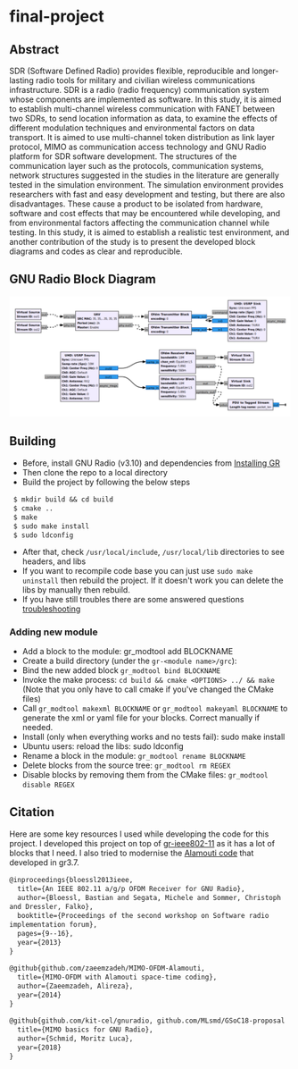 # final-project

## Abstract
SDR (Software Defined Radio) provides flexible, reproducible and longer-lasting radio tools for military and civilian wireless communications infrastructure. SDR is a radio (radio frequency) communication system whose components are implemented as software. In this study, it is aimed to establish multi-channel wireless communication with FANET between two SDRs, to send location information as data, to examine the effects of different modulation techniques and environmental factors on data transport. It is aimed to use multi-channel token distribution as link layer protocol, MIMO as communication access technology and GNU Radio platform for SDR software development. The structures of the communication layer such as the protocols, communication systems, network structures suggested in the studies in the literature are generally tested in the simulation environment. The simulation environment provides researchers with fast and easy development and testing, but there are also disadvantages. These cause a product to be isolated from hardware, software and cost effects that may be encountered while developing, and from environmental factors affecting the communication channel while testing. In this study, it is aimed to establish a realistic test environment, and another contribution of the study is to present the developed block diagrams and codes as clear and reproducible.

## GNU Radio Block Diagram
![](screenshots/system_design.png)

## Building
- Before, install GNU Radio (v3.10) and dependencies from [Installing GR](https://wiki.gnuradio.org/index.php/InstallingGR)
- Then clone the repo to a local directory
- Build the project by following the below steps
```
 $ mkdir build && cd build
 $ cmake ..
 $ make
 $ sudo make install
 $ sudo ldconfig
```
- After that, check ```/usr/local/include```, ```/usr/local/lib``` directories to see headers, and libs
- If you want to recompile code base you can just use ```sudo make uninstall``` then rebuild the project. If it doesn't work you can delete the libs by manually then rebuild.
- If you have still troubles there are some answered questions [troubleshooting](https://github.com/bastibl/gr-ieee802-11#troubleshooting-1)

### Adding new module
- Add a block to the module: gr_modtool add BLOCKNAME
- Create a build directory (under the ```gr-<module name>/grc```): 
- Bind the new added block ```gr_modtool bind BLOCKNAME```
- Invoke the make process: ```cd build && cmake <OPTIONS> ../ && make``` (Note that you only have to call cmake if you've changed the CMake files)
- Call ```gr_modtool makexml BLOCKNAME``` or ```gr_modtool makeyaml BLOCKNAME``` to generate the xml or yaml file for your blocks. Correct manually if needed.
- Install (only when everything works and no tests fail): sudo make install
- Ubuntu users: reload the libs: sudo ldconfig
- Rename a block in the module: ```gr_modtool rename BLOCKNAME```
- Delete blocks from the source tree: ```gr_modtool rm REGEX```
- Disable blocks by removing them from the CMake files: ```gr_modtool disable REGEX```

## Citation
Here are some key resources I used while developing the code for this project. I developed this project on top of [gr-ieee802-11](https://github.com/bastibl/gr-ieee802-11) as it has a lot of blocks that I need. I also tried to modernise the [Alamouti code](https://github.com/zaeemzadeh/MIMO-OFDM-Alamouti) that developed in gr3.7.
```
@inproceedings{bloessl2013ieee,
  title={An IEEE 802.11 a/g/p OFDM Receiver for GNU Radio},
  author={Bloessl, Bastian and Segata, Michele and Sommer, Christoph and Dressler, Falko},
  booktitle={Proceedings of the second workshop on Software radio implementation forum},
  pages={9--16},
  year={2013}
}
```
```
@github{github.com/zaeemzadeh/MIMO-OFDM-Alamouti,
  title={MIMO-OFDM with Alamouti space-time coding},
  author={Zaeemzadeh, Alireza},
  year={2014}
}
```
```
@github{github.com/kit-cel/gnuradio, github.com/MLsmd/GSoC18-proposal
  title={MIMO basics for GNU Radio},
  author={Schmid, Moritz Luca},
  year={2018}
}
```
